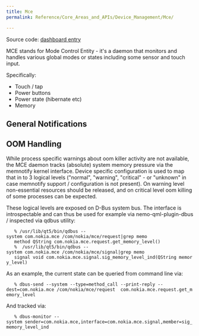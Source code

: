 ```yaml
---
title: Mce
permalink: Reference/Core_Areas_and_APIs/Device_Management/Mce/

---
```


Source code: [dashboard
entry](http://www.merproject.org/dash/repo/merproject.org/mer-core/mce.html)

MCE stands for Mode Control Entity - it's a daemon that monitors and
handles various global modes or states including some sensor and touch
input.

Specifically:

  - Touch / tap
  - Power buttons
  - Power state (hibernate etc)
  - Memory

## General Notifications

## OOM Handling

While process specific warnings about oom killer activity are not
available, the MCE daemon tracks (absolute) system memory pressure via
the memnotify kernel interface. Device specific configuration is used to
map that in to 3 logical levels ("normal", "warning", "critical" - or
"unknown" in case memnotify support / configuration is not present). On
warning level non-essential resources should be released, and on
critical level oom killing of some processes can be expected.

These logical levels are exposed on D-Bus system bus. The interface is
introspectable and can thus be used for example via nemo-qml-plugin-dbus
/ inspected via qdbus utility:

`   % /usr/lib/qt5/bin/qdbus --system com.nokia.mce /com/nokia/mce/request|grep memo`  
`   method QString com.nokia.mce.request.get_memory_level()`  
`   %  /usr/lib/qt5/bin/qdbus --system com.nokia.mce /com/nokia/mce/signal|grep memo`  
`   signal void com.nokia.mce.signal.sig_memory_level_ind(QString memory_level)`

As an example, the current state can be queried from command line via:

`   % dbus-send --system --type=method_call --print-reply --dest=com.nokia.mce /com/nokia/mce/request  com.nokia.mce.request.get_memory_level`

And tracked via:

`   % dbus-monitor --system sender=com.nokia.mce,interface=com.nokia.mce.signal,member=sig_memory_level_ind`
